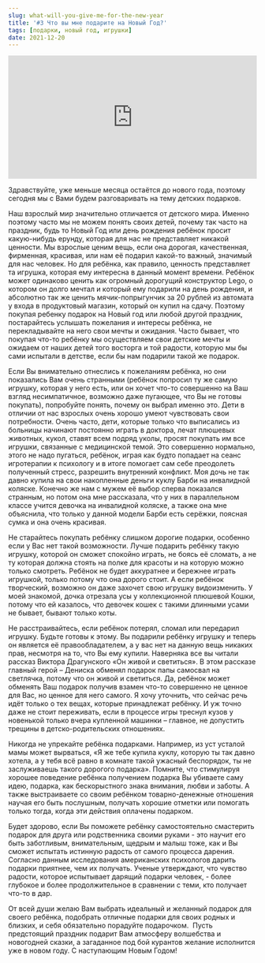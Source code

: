 ```yaml
---
slug: what-will-you-give-me-for-the-new-year
title: '#3 Что вы мне подарите на Новый Год?'
tags: [подарки, новый год, игрушки]
date: 2021-12-20
---
```


<iframe src="https://castbox.fm/app/castbox/player/id4680584/id452391493?v=8.22.11&autoplay=0&hide_list=1" frameborder="0" width="100%" height="250"></iframe>

Здравствуйте, уже меньше месяца остаётся до нового года, поэтому сегодня мы с Вами будем разговаривать на тему детских подарков.  
  
Наш взрослый мир значительно отличается от детского мира. Именно поэтому часто мы не можем понять своих детей, почему так часто на праздник, будь то Новый Год или день рождения ребёнок просит какую-нибудь ерунду, которая для нас не представляет никакой ценности. Мы взрослые ценим вещь, если она дорогая, качественная, фирменная, красивая, или нам её подарил какой-то важный, значимый для нас человек. Но для ребёнка, как правило, ценность представляет та игрушка, которая ему интересна в данный момент времени. Ребёнок может одинаково ценить как огромный дорогущий конструктор Lego, о котором он долго мечтал и который ему подарили на день рождения, и абсолютно так же ценить мячик-попрыгунчик за 20 рублей из автомата у входа в продуктовый магазин, который он купил на сдачу. Поэтому покупая ребенку подарок на Новый год или любой другой праздник, постарайтесь услышать пожелания и интересы ребёнка, не перекладывайте на него свои мечты и ожидания. Часто бывает, что покупая что-то ребёнку мы осуществляем свои детские мечты и ожидаем от наших детей того восторга и той радости, которую мы бы сами испытали в детстве, если бы нам подарили такой же подарок.   
  
Если Вы внимательно отнеслись к пожеланиям ребёнка, но они показались Вам очень странными (ребёнок попросил ту же самую игрушку, которая у него есть, или он хочет что-то совершенно на Ваш взгляд несимпатичное, возможно даже пугающее, что Вы не готовы покупать), попробуйте понять, почему он выбрал именно это. Дети в отличии от нас взрослых очень хорошо умеют чувствовать свои потребности. Очень часто, дети, которые только что выписались из больницы начинают постоянно играть в доктора, лечат плюшевых животных, кукол, ставят всем подряд уколы, просят покупать им все игрушки, связанные с медицинской темой. Это совершенно нормально, этого не надо пугаться, ребёнок, играя как будто попадает на сеанс игротерапии к психологу и в итоге помогает сам себе преодолеть полученный стресс, разрешить внутренний конфликт. Моя дочь не так давно купила на свои накопленные деньги куклу Барби на инвалидной коляске. Конечно же нам с мужем её выбор сперва показался странным, но потом она мне рассказала, что у них в параллельном классе учится девочка на инвалидной коляске, а также она мне объяснила, что только у данной модели Барби есть серёжки, поясная сумка и она очень красивая.   
  
Не старайтесь покупать ребёнку слишком дорогие подарки, особенно если у Вас нет такой возможности. Лучше подарить ребёнку такую игрушку, которой он сможет спокойно играть, не боясь её сломать, а не ту которая должна стоять на полке для красоты и на которую можно только смотреть. Ребёнок не будет аккуратнее и бережнее играть игрушкой, только потому что она дорого стоит. А если ребёнок творческий, возможно он даже захочет свою игрушку видоизменить. У моей знакомой, дочка отрезала усы у коллекционной плюшевой Кошки, потому что ей казалось, что девочек кошек с такими длинными усами не бывает, бывают только коты.    
  
Не расстраивайтесь, если ребёнок потерял, сломал или передарил игрушку. Будьте готовы к этому. Вы подарили ребёнку игрушку и теперь он является её правообладателем, а у вас нет на данную вещь никаких прав, несмотря на то, что Вы ему купили. Наверняка все вы читали рассказ Виктора Драгунского «Он живой и светиться». В этом рассказе главный герой – Дениска обменял подарок папы самосвал на светлячка, потому что он живой и светиться. Да, ребёнок может обменять Ваш подарок получив взамен что-то совершенно не ценное для Вас, но ценное для него самого. Я хочу уточнить, что сейчас речь идёт только о тех вещах, которые принадлежат ребёнку. И уж точно даже не стоит переживать, если в процессе игры треснул кузов у новенькой только вчера купленной машинки – главное, не допустить трещины в детско-родительских отношениях.   
  
Никогда не упрекайте ребёнка подарками. Например, из уст усталой мамы может вырваться, «Я же тебе купила куклу, которую ты так давно хотела, а у тебя всё равно в комнате такой ужасный беспорядок, ты не заслуживаешь такого дорогого подарка». Помните, что стимулируя хорошее поведение ребёнка получением подарка Вы убиваете саму идею, подарка, как бескорыстного знака внимания, любви и заботы. А также выстраиваете со своим ребёнком товарно-денежные отношения научая его быть послушным, получать хорошие отметки или помогать только тогда, когда эти действия оплачены подарком.  
  
Будет здорово, если Вы поможете ребёнку самостоятельно смастерить подарок для друга или родственника своими руками - это научит его быть заботливым, внимательным, щедрым и малыш тоже, как и Вы сможет испытать истинную радость от самого процесса дарения. Согласно данным исследования американских психологов дарить подарки приятнее, чем их получать. Ученые утверждают, что чувство радости, которое испытывает дарящий подарки человек, - более глубокое и более продолжительное в сравнении с теми, кто получает что-то в дар.  
  
От всей души желаю Вам выбрать идеальный и желанный подарок для своего ребёнка, подобрать отличные подарки для своих родных и близких, и себя обязательно порадуйте подарочком.  Пусть предстоящий праздник подарит Вам атмосферу волшебства и новогодней сказки, а загаданное под бой курантов желание исполнится уже в новом году. С наступающим Новым Годом!